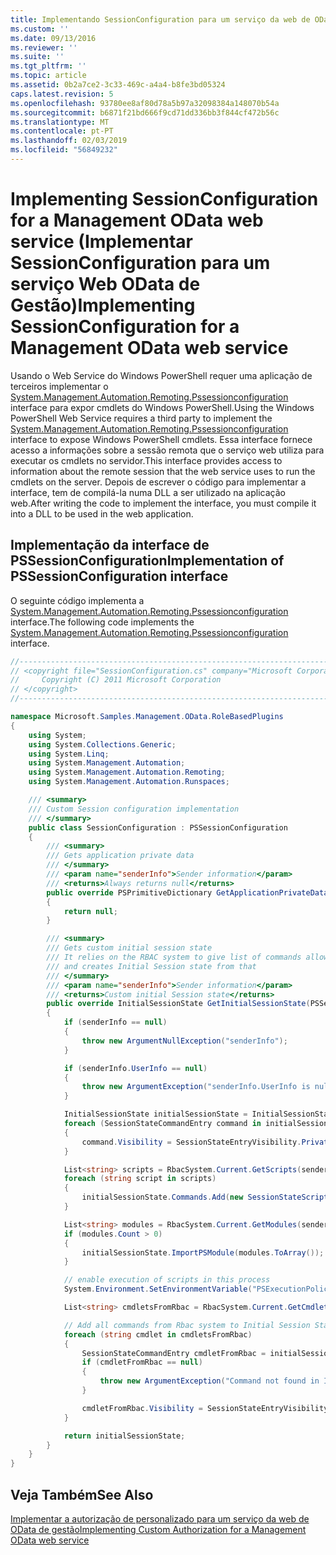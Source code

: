 ```yaml
---
title: Implementando SessionConfiguration para um serviço da web de OData da gestão | Documentos da Microsoft
ms.custom: ''
ms.date: 09/13/2016
ms.reviewer: ''
ms.suite: ''
ms.tgt_pltfrm: ''
ms.topic: article
ms.assetid: 0b2a7ce2-3c33-469c-a4a4-b8fe3bd05324
caps.latest.revision: 5
ms.openlocfilehash: 93780ee8af80d78a5b97a32098384a148070b54a
ms.sourcegitcommit: b6871f21bd666f9cd71dd336bb3f844cf472b56c
ms.translationtype: MT
ms.contentlocale: pt-PT
ms.lasthandoff: 02/03/2019
ms.locfileid: "56849232"
---
```

# <a name="implementing-sessionconfiguration-for-a-management-odata-web-service"></a><span data-ttu-id="6e47a-102">Implementing SessionConfiguration for a Management OData web service (Implementar SessionConfiguration para um serviço Web OData de Gestão)</span><span class="sxs-lookup"><span data-stu-id="6e47a-102">Implementing SessionConfiguration for a Management OData web service</span></span>

<span data-ttu-id="6e47a-103">Usando o Web Service do Windows PowerShell requer uma aplicação de terceiros implementar o [System.Management.Automation.Remoting.Pssessionconfiguration](/dotnet/api/System.Management.Automation.Remoting.PSSessionConfiguration) interface para expor cmdlets do Windows PowerShell.</span><span class="sxs-lookup"><span data-stu-id="6e47a-103">Using the Windows PowerShell Web Service requires a third party to implement the [System.Management.Automation.Remoting.Pssessionconfiguration](/dotnet/api/System.Management.Automation.Remoting.PSSessionConfiguration) interface to expose Windows PowerShell cmdlets.</span></span> <span data-ttu-id="6e47a-104">Essa interface fornece acesso a informações sobre a sessão remota que o serviço web utiliza para executar os cmdlets no servidor.</span><span class="sxs-lookup"><span data-stu-id="6e47a-104">This interface provides access to information about the remote session that the web service uses to run the cmdlets on the server.</span></span> <span data-ttu-id="6e47a-105">Depois de escrever o código para implementar a interface, tem de compilá-la numa DLL a ser utilizado na aplicação web.</span><span class="sxs-lookup"><span data-stu-id="6e47a-105">After writing the code to implement the interface, you must compile it into a DLL to be used in the web application.</span></span>

## <a name="implementation-of-pssessionconfiguration-interface"></a><span data-ttu-id="6e47a-106">Implementação da interface de PSSessionConfiguration</span><span class="sxs-lookup"><span data-stu-id="6e47a-106">Implementation of PSSessionConfiguration interface</span></span>

<span data-ttu-id="6e47a-107">O seguinte código implementa a [System.Management.Automation.Remoting.Pssessionconfiguration](/dotnet/api/System.Management.Automation.Remoting.PSSessionConfiguration) interface.</span><span class="sxs-lookup"><span data-stu-id="6e47a-107">The following code implements the [System.Management.Automation.Remoting.Pssessionconfiguration](/dotnet/api/System.Management.Automation.Remoting.PSSessionConfiguration) interface.</span></span>

```csharp
//-----------------------------------------------------------------------
// <copyright file="SessionConfiguration.cs" company="Microsoft Corporation">
//     Copyright (C) 2011 Microsoft Corporation
// </copyright>
//-----------------------------------------------------------------------

namespace Microsoft.Samples.Management.OData.RoleBasedPlugins
{
    using System;
    using System.Collections.Generic;
    using System.Linq;
    using System.Management.Automation;
    using System.Management.Automation.Remoting;
    using System.Management.Automation.Runspaces;

    /// <summary>
    /// Custom Session configuration implementation
    /// </summary>
    public class SessionConfiguration : PSSessionConfiguration
    {
        /// <summary>
        /// Gets application private data
        /// </summary>
        /// <param name="senderInfo">Sender information</param>
        /// <returns>Always returns null</returns>
        public override PSPrimitiveDictionary GetApplicationPrivateData(PSSenderInfo senderInfo)
        {
            return null;
        }

        /// <summary>
        /// Gets custom initial session state
        /// It relies on the RBAC system to give list of commands allowed for a user
        /// and creates Initial Session state from that
        /// </summary>
        /// <param name="senderInfo">Sender information</param>
        /// <returns>Custom initial Session state</returns>
        public override InitialSessionState GetInitialSessionState(PSSenderInfo senderInfo)
        {
            if (senderInfo == null)
            {
                throw new ArgumentNullException("senderInfo");
            }

            if (senderInfo.UserInfo == null)
            {
                throw new ArgumentException("senderInfo.UserInfo is null");
            }

            InitialSessionState initialSessionState = InitialSessionState.CreateDefault();
            foreach (SessionStateCommandEntry command in initialSessionState.Commands)
            {
                command.Visibility = SessionStateEntryVisibility.Private;
            }

            List<string> scripts = RbacSystem.Current.GetScripts(senderInfo.UserInfo);
            foreach (string script in scripts)
            {
                initialSessionState.Commands.Add(new SessionStateScriptEntry(script));
            }

            List<string> modules = RbacSystem.Current.GetModules(senderInfo.UserInfo);
            if (modules.Count > 0)
            {
                initialSessionState.ImportPSModule(modules.ToArray());
            }

            // enable execution of scripts in this process
            System.Environment.SetEnvironmentVariable("PSExecutionPolicyPreference", "unrestricted");

            List<string> cmdletsFromRbac = RbacSystem.Current.GetCmdlets(senderInfo.UserInfo);

            // Add all commands from Rbac system to Initial Session State commands
            foreach (string cmdlet in cmdletsFromRbac)
            {
                SessionStateCommandEntry cmdletFromRbac = initialSessionState.Commands.FirstOrDefault(item => string.Equals(item.Name, cmdlet, StringComparison.OrdinalIgnoreCase));
                if (cmdletFromRbac == null)
                {
                    throw new ArgumentException("Command not found in InitialSessionState " + cmdlet);
                }

                cmdletFromRbac.Visibility = SessionStateEntryVisibility.Public;
            }

            return initialSessionState;
        }
    }
}
```

## <a name="see-also"></a><span data-ttu-id="6e47a-108">Veja Também</span><span class="sxs-lookup"><span data-stu-id="6e47a-108">See Also</span></span>

[<span data-ttu-id="6e47a-109">Implementar a autorização de personalizado para um serviço da web de OData de gestão</span><span class="sxs-lookup"><span data-stu-id="6e47a-109">Implementing Custom Authorization for a Management OData web service</span></span>](./implementing-custom-authorization-for-a-management-odata-web-service.md)